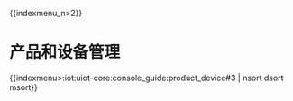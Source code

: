 {{indexmenu_n>2}}

# 产品和设备管理

{{indexmenu>:iot:uiot-core:console_guide:product_device#3 | nsort dsort msort}}

